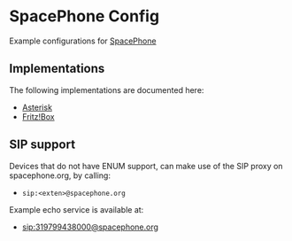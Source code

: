 SpacePhone Config
=================

Example configurations for [SpacePhone](http://spacephone.org/)

Implementations
---------------

The following implementations are documented here:

 *  [Asterisk](asterisk/)
 *  [Fritz!Box](fritzbox/)


SIP support
-----------

Devices that do not have ENUM support, can make use of the SIP proxy on
spacephone.org, by calling:

 *  ``sip:<exten>@spacephone.org``

Example echo service is available at:

 *  [sip:319799438000@spacephone.org](sip:319799438000@spacephone.org)
